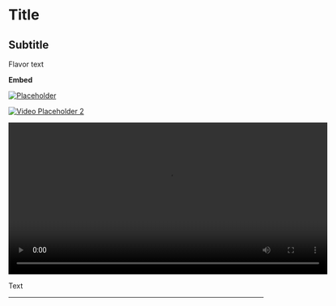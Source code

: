 # Title
## Subtitle
Flavor text

**Embed**


[![Placeholder](https://markdown-videos-api.jorgenkh.no/url?url=https%3A%2F%2Fyoutu.be%2FhT2Bw0mRKug)](https://youtu.be/hT2Bw0mRKug)

[![Video Placeholder 2](https://img.youtube.com/vi/hT2Bw0mRKug/0.jpg)](https://www.youtube.com/watch?v=hT2Bw0mRKug)

<video width="630" height="300" src="https://user-images.githubusercontent.com/126239/151127893-5c98ba8d-c431-4a25-bb1f-e0b33645a2b6.mp4"></video>

Text

---
